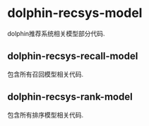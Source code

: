 # dolphin-recsys-model
dolphin推荐系统相关模型部分代码.



## dolphin-recsys-recall-model

包含所有召回模型相关代码.



## dolphin-recsys-rank-model

包含所有排序模型相关代码.